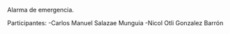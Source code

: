 Alarma de emergencia.

Participantes:
  -Carlos Manuel Salazae Munguia
  -Nicol Otli Gonzalez Barrón
